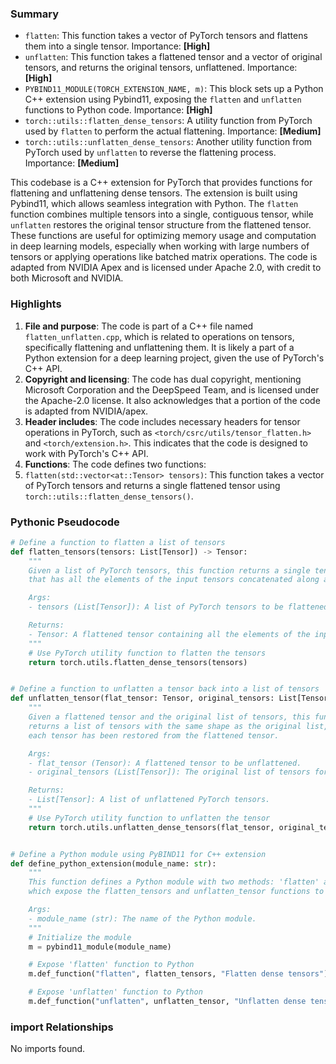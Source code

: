 

### Summary



* `flatten`: This function takes a vector of PyTorch tensors and flattens them into a single tensor. Importance: **[High]**
* `unflatten`: This function takes a flattened tensor and a vector of original tensors, and returns the original tensors, unflattened. Importance: **[High]**
* `PYBIND11_MODULE(TORCH_EXTENSION_NAME, m)`: This block sets up a Python C++ extension using Pybind11, exposing the `flatten` and `unflatten` functions to Python code. Importance: **[High]**
* `torch::utils::flatten_dense_tensors`: A utility function from PyTorch used by `flatten` to perform the actual flattening. Importance: **[Medium]**
* `torch::utils::unflatten_dense_tensors`: Another utility function from PyTorch used by `unflatten` to reverse the flattening process. Importance: **[Medium]** 

This codebase is a C++ extension for PyTorch that provides functions for flattening and unflattening dense tensors. The extension is built using Pybind11, which allows seamless integration with Python. The `flatten` function combines multiple tensors into a single, contiguous tensor, while `unflatten` restores the original tensor structure from the flattened tensor. These functions are useful for optimizing memory usage and computation in deep learning models, especially when working with large numbers of tensors or applying operations like batched matrix operations. The code is adapted from NVIDIA Apex and is licensed under Apache 2.0, with credit to both Microsoft and NVIDIA.

### Highlights



1. **File and purpose**: The code is part of a C++ file named `flatten_unflatten.cpp`, which is related to operations on tensors, specifically flattening and unflattening them. It is likely a part of a Python extension for a deep learning project, given the use of PyTorch's C++ API.
2. **Copyright and licensing**: The code has dual copyright, mentioning Microsoft Corporation and the DeepSpeed Team, and is licensed under the Apache-2.0 license. It also acknowledges that a portion of the code is adapted from NVIDIA/apex.
3. **Header includes**: The code includes necessary headers for tensor operations in PyTorch, such as `<torch/csrc/utils/tensor_flatten.h>` and `<torch/extension.h>`. This indicates that the code is designed to work with PyTorch's C++ API.
4. **Functions**: The code defines two functions:
5. `flatten(std::vector<at::Tensor> tensors)`: This function takes a vector of PyTorch tensors and returns a single flattened tensor using `torch::utils::flatten_dense_tensors()`.

### Pythonic Pseudocode

```python
# Define a function to flatten a list of tensors
def flatten_tensors(tensors: List[Tensor]) -> Tensor:
    """
    Given a list of PyTorch tensors, this function returns a single tensor
    that has all the elements of the input tensors concatenated along a new dimension.

    Args:
    - tensors (List[Tensor]): A list of PyTorch tensors to be flattened.

    Returns:
    - Tensor: A flattened tensor containing all the elements of the input tensors.
    """
    # Use PyTorch utility function to flatten the tensors
    return torch.utils.flatten_dense_tensors(tensors)


# Define a function to unflatten a tensor back into a list of tensors
def unflatten_tensor(flat_tensor: Tensor, original_tensors: List[Tensor]) -> List[Tensor]:
    """
    Given a flattened tensor and the original list of tensors, this function
    returns a list of tensors with the same shape as the original list, where
    each tensor has been restored from the flattened tensor.

    Args:
    - flat_tensor (Tensor): A flattened tensor to be unflattened.
    - original_tensors (List[Tensor]): The original list of tensors for reference.

    Returns:
    - List[Tensor]: A list of unflattened PyTorch tensors.
    """
    # Use PyTorch utility function to unflatten the tensor
    return torch.utils.unflatten_dense_tensors(flat_tensor, original_tensors)


# Define a Python module using PyBIND11 for C++ extension
def define_python_extension(module_name: str):
    """
    This function defines a Python module with two methods: 'flatten' and 'unflatten',
    which expose the flatten_tensors and unflatten_tensor functions to Python.

    Args:
    - module_name (str): The name of the Python module.
    """
    # Initialize the module
    m = pybind11_module(module_name)

    # Expose 'flatten' function to Python
    m.def_function("flatten", flatten_tensors, "Flatten dense tensors")

    # Expose 'unflatten' function to Python
    m.def_function("unflatten", unflatten_tensor, "Unflatten dense tensors")
```


### import Relationships

No imports found.